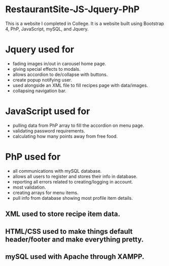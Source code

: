 # RestaurantSite-JS-Jquery-PhP

This is a website I completed in College.  It is a website built using Bootstrap 4, PhP, JavaScript, mySQL, and Jquery.

# Jquery used for
* fading images in/out in carousel home page.
* giving special effects to modals.
* allows accordion to de/collapse with buttons.
* create popup notifying user.
* used alongside an XML file to fill recipes page with data/images.
* collapsing navigation bar.

# JavaScript used for
* pulling data from PhP array to fill the accordion on menu page.
* validating password requirements.
* calculating how many points away from free food.

# PhP used for
* all communications with mySQL database.
* allows all users to register and stores their info in database.
* reporting all errors related to creating/logging in account.
* most validation.
* creating arrays for menu items.
* pull info from database showing most profile item details.

## XML used to store recipe item data.
## HTML/CSS used to make things default header/footer and make everything pretty.
## mySQL used with Apache through XAMPP.
